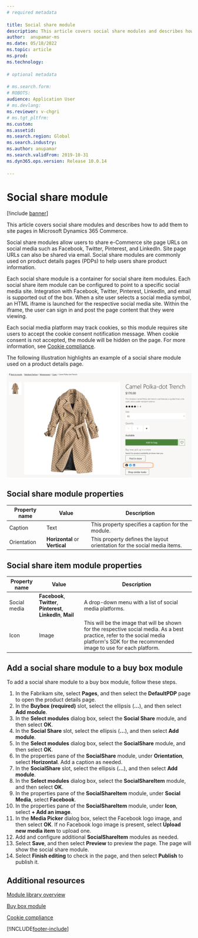 ```yaml
---
# required metadata

title: Social share module 
description: This article covers social share modules and describes how to add them to site pages in Microsoft Dynamics 365 Commerce.
author:  anupamar-ms
ms.date: 05/18/2022
ms.topic: article
ms.prod: 
ms.technology: 

# optional metadata

# ms.search.form: 
# ROBOTS: 
audience: Application User
# ms.devlang: 
ms.reviewer: v-chgri
# ms.tgt_pltfrm: 
ms.custom: 
ms.assetid: 
ms.search.region: Global
ms.search.industry: 
ms.author: anupamar
ms.search.validFrom: 2019-10-31
ms.dyn365.ops.version: Release 10.0.14

---
```


# Social share module

[!include [banner](includes/banner.md)]

This article covers social share modules and describes how to add them to site pages in Microsoft Dynamics 365 Commerce.

Social share modules allow users to share e-Commerce site page URLs on social media such as Facebook, Twitter, Pinterest, and LinkedIn. Site page URLs can also be shared via email. Social share modules are commonly used on product details pages (PDPs) to help users share product information.

Each social share module is a container for social share item modules. Each social share item module can be configured to point to a specific social media site. Integration with Facebook, Twitter, Pinterest, LinkedIn, and email is supported out of the box. When a site user selects a social media symbol, an HTML iframe is launched for the respective social media site. Within the iframe, the user can sign in and post the page content that they were viewing.

Each social media platform may track cookies, so this module requires site users to accept the cookie consent notification message. When cookie consent is not accepted, the module will be hidden on the page. For more information, see [Cookie compliance](cookie-compliance.md).

The following illustration highlights an example of a social share module used on a product details page.

![Example of a social share module.](./media/ecommerce-socialshare.png)

## Social share module properties

| Property name             | Value                 | Description |
|---------------------------|-----------------------|-------------|
| Caption                  | Text | This property specifies a caption for the module. |
| Orientation | **Horizontal** or **Vertical**  | This property defines the layout orientation for the social media items. |

## Social share item module properties
| Property name             | Value                 | Description |
|---------------------------|-----------------------|-------------|
| Social media              | **Facebook**, **Twitter**, **Pinterest**, **LinkedIn**, **Mail** | A drop-down menu with a list of social media platforms. |
| Icon |Image    | This will be the image that will be shown for the respective social media. As a best practice, refer to the social media platform's SDK for the recommended image to use for each platform. |

## Add a social share module to a buy box module

To add a social share module to a buy box module, follow these steps.

1. In the Fabrikam site, select **Pages**, and then select the **DefaultPDP** page to open the product details page. 
1. In the **Buybox (required)** slot, select the ellipsis (**...**), and then select **Add module**.
1. In the **Select modules** dialog box, select the **Social Share** module, and then select **OK**.
1. In the **Social Share** slot, select the ellipsis (**...**), and then select **Add module**.
1. In the **Select modules** dialog box, select the **SocialShare** module, and then select **OK**.
1. In the properties pane of the **SocialShare** module, under **Orientation**, select **Horizontal**. Add a caption as needed.
1. In the **SocialShare** slot, select the ellipsis (**...**), and then select **Add module**.
1. In the **Select modules** dialog box, select the **SocialShareItem** module, and then select **OK**.
1. In the properties pane of the **SocialShareItem** module, under **Social Media**, select **Facebook**.
1. In the properties pane of the **SocialShareItem** module, under **Icon**, select **+ Add an image**.
1. In the **Media Picker** dialog box, select the Facebook logo image, and then select **OK**. If no Facebook logo image is present, select **Upload new media item** to upload one.
1. Add and configure additional **SocialShareItem** modules as needed.
1. Select **Save**, and then select **Preview** to preview the page. The page will show the social share module.
1. Select **Finish editing** to check in the page, and then select **Publish** to publish it.

## Additional resources

[Module library overview](starter-kit-overview.md)

[Buy box module](add-buy-box.md)

[Cookie compliance](cookie-compliance.md)


[!INCLUDE[footer-include](../includes/footer-banner.md)]
